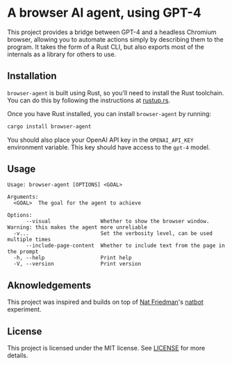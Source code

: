 # A browser AI agent, using GPT-4

This project provides a bridge between GPT-4 and a headless Chromium browser, allowing you to automate actions simply by describing them to the program. It takes the form of a Rust CLI, but also exports most of the internals as a library for others to use.

## Installation

`browser-agent` is built using Rust, so you'll need to install the Rust toolchain. You can do this by following the instructions at [rustup.rs](https://rustup.rs/).

Once you have Rust installed, you can install `browser-agent` by running:

```bash
cargo install browser-agent
```

You should also place your OpenAI API key in the `OPENAI_API_KEY` environment variable. This key should have access to the `gpt-4` model.

## Usage

```
Usage: browser-agent [OPTIONS] <GOAL>

Arguments:
  <GOAL>  The goal for the agent to achieve

Options:
      --visual                Whether to show the browser window. Warning: this makes the agent more unreliable
  -v...                       Set the verbosity level, can be used multiple times
      --include-page-content  Whether to include text from the page in the prompt
  -h, --help                  Print help
  -V, --version               Print version
```

## Aknowledgements

This project was inspired and builds on top of [Nat Friedman](https://github.com/nat)'s [natbot](https://github.com/nat/natbot) experiment.

## License

This project is licensed under the MIT license. See [LICENSE](LICENSE) for more details.
